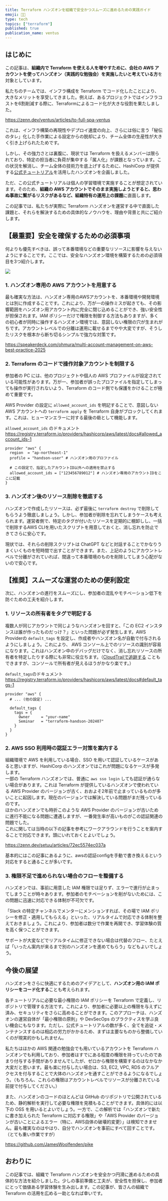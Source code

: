 ```yaml
---
title: Terraform ハンズオンを組織で安全かつスムーズに進めるための実践ガイド
emoji: 🧑‍🏫
type: tech
topics: ["terraform"]
published: true
publication_name: ventus
---
```


## はじめに

この記事は、**組織内で Terraform を使える人を増やすために、会社の AWS アカウントを使ってハンズオン（実践的な勉強会）を実施したいと考えている方**を対象としています。

私たちのチームでは、インフラ構成を Terraform でコード化したことにより、大きなメリットを享受してきました。例えば、あるプロジェクトではインフラコストを6割削減する際に、Terraformによるコード化が大きな役割を果たしました。

https://zenn.dev/ventus/articles/to-full-spa-ventus

これは、インフラ構築の再現性やデプロイ速度の向上、さらには俗に言う「秘伝のタレ」化した手作業による設定からの脱却により、チーム全体の生産性が大きく引き上げられたためです。

しかし、その強力さとは裏腹に、現状では Terraform を扱えるメンバーは限られており、特定の担当者に負荷が集中する「属人化」が課題となっています。この状況を解消し、チーム全体の技術力を底上げするために、HashiCorp が提供する[公式チュートリアル](https://developer.hashicorp.com/terraform/tutorials)を活用したハンズオンを企画しました。

ただ、この公式チュートリアルは個人の学習環境で実施することが想定されています。そのため、**組織の AWS アカウントでそのまま実施しようとすると、思わぬ事故に繋がるリスクがあるなど、組織特有の運用上の課題**に直面します。

この記事では、私たちが実際に Terraform ハンズオンを運営する中で直面した課題と、それらを解決するための具体的なノウハウを、理由や背景と共にご紹介します。

## 【最重要】安全を確保するための必須事項

何よりも優先すべきは、誤って本番環境などの重要なリソースに影響を与えないようにすることです。ここでは、安全なハンズオン環境を構築するための必須項目を3つ紹介します。

![](/images/terraform-blog.png)

### 1. ハンズオン専用の AWS アカウントを用意する

最も確実な方法は、ハンズオン専用のAWSアカウントを、本番環境や開発環境とは別に作成することです。これにより、万が一の操作ミスが起きても、その影響範囲をハンズオン用アカウント内に完全に閉じ込めることができ、強い安全性が担保されます。IAM ポリシーだけで権限を制御する方法もありますが、多くの初心者が同時に操作するハンズオン環境では、意図しない権限の穴が生まれがちです。アカウントレベルでの分離は運用に載せるまでやや大変ですが、そうしたリスクを根本から断ち切るシンプルで強力な対策です。

https://speakerdeck.com/ohmura/multi-account-management-on-aws-best-practice-2025

### 2. Terraform のコードで操作対象アカウントを制限する

参加者の PC には、他のプロジェクトや個人の AWS プロファイルが設定されている可能性があります。万が一、参加者が誤ったプロファイルを指定してしまっても操作が実行されないよう、Terraform のコード側でも保護をかけることが極めて重要です。

AWS Provider の設定に `allowed_account_ids` を明記することで、意図しない AWS アカウントへの `terraform apply` を Terraform 自身がブロックしてくれます。これは、ヒューマンエラーに対する最後の砦として機能します。

`allowed_account_ids` のドキュメント
https://registry.terraform.io/providers/hashicorp/aws/latest/docs#allowed_account_ids-1

```hcl
provider "aws" {  
  region  = "ap-northeast-1"  
  profile = "handson-user" # ハンズオン用のプロファイル

  # この設定で、指定したアカウントID以外への適用を禁止する  
  allowed_account_ids = ["123456789012"] # ハンズオン専用のアカウントIDをここに記載  
}
```

### 3. ハンズオン後のリソース削除を徹底する

ハンズオンで作成したリソースは、必ず最後に `terraform destroy` で削除してもらうよう徹底しましょう。しかし、参加者が削除を忘れてしまうケースも考えられます。運営者側で、特定のタグが付いたリソースを定期的に棚卸しし、一括で削除するAWS CLIを用いたスクリプトを用意しておくと、消し忘れを防止できてさらに安心です。

現状では、それらの削除スクリプトは ChatGPT などと対話することでかなりうまくいくものを短時間で出すことができます。また、上記のようにアカウントレベルで分離がされていれば、間違って本番環境のものを削除してしまう心配がないので安心です。

## 【推奨】スムーズな運営のための便利設定

次に、ハンズオンの進行をスムーズにし、参加者の混乱やモチベーション低下を防ぐための工夫を紹介します。

### 1. リソースの所有者をタグで明記する

複数人が同じアカウントで同じようなハンズオンを回すと、「この EC2 インスタンスは誰が作ったものだっけ？」といった問題が必ず発生します。AWS Providerの `default_tags` を設定し、作成者やハンズオン名が自動で付与されるようにしましょう。これにより、 AWS コンソール上でのリソースの識別が容易になります。これはハンズオン中のデバッグだけでなく、消し忘れリソースの所有者を特定したりする際にも非常に役立ちます。（[CloudTrailで追跡する](https://zenn.dev/issy/articles/zenn-cloudtrail-overview) こともできますが、コンソールで所有者が見えるほうがかなり楽です。）

`default_tags`のドキュメント
https://registry.terraform.io/providers/hashicorp/aws/latest/docs#default_tags-1

```hcl
provider "aws" {  
  # ... (他の設定) ...

  default_tags {  
    tags = {  
      Owner     = "your-name"  
      Seminar   = "terraform-handson-202407"  
    }  
  }  
}
```

### 2. AWS SSO 利用時の認証エラー対策を案内する

組織環境で AWS を利用している場合、SSO を用いて認証しているケースがあると思いますが、HashiCorp のハンズオンではこれが問題になるケースが多発します。  
一部の Terraform ハンズオンでは、普通に `aws sso login` しても認証が通らない場合があります。これは Terraform が提供しているハンズオンで使われている AWS Provider のバージョンが古く、おおよそ2年前で止まっているものが多いことに起因します。現在のバージョンでは解決している問題がまだ残っているのです。  
ほかのハンズオンでも時折このような AWS Provider のバージョンが古いために進行不能になる問題に遭遇しますが、一番発生率が高いものがこの認証関連の問題でした。  
これに関しては当時の以下の記事を参考にワークアラウンドを行うことを案内することで対応できます。頭にいれておくとよいでしょう。

https://zenn.dev/setuu/articles/72ec5574ec037a

基本的にはこの記事にあるように、awsの認証configを手動で書き換えるという対応をすると通ることが多いです。

### 3. 権限不足で進められない場合のフローを整備する

ハンズオンでは、事前に用意した IAM 権限では足りず、エラーで進行が止まってしまうことが時々あります。参加者のモチベーションを削がないためには、この問題に迅速に対応できる体制が不可欠です。

「Slack の特定チャンネルでメンターにメンションすれば、その場で IAM ポリシーを修正・適用してもらえる」といった、リアルタイムで対応できる体制を整えておきましょう。これにより、参加者は数分で作業を再開でき、学習体験の質を高く保つことができます。

サポートが大変などでリアルタイムに修正できない場合は代替のフロー、たとえば「いったん案内が来るまで別のハンズオンを進めてもらう」などもよいでしょう。

## 今後の展望

ハンズオンをさらに快適にするためのアイデアとして、**ハンズオン用の IAM ポリシーをコード化する**ことも考えられます。

各チュートリアルに必要な最小権限の IAM ポリシーを Terraform で定義し、リポジトリで管理する方法です。これにより、参加者に必要以上の権限を与えずに済み、セキュリティをさらに高めることができます。このアプローチは、ハンズオンの運営自体が「最小権限の原則」や DevSecOps のプラクティスを学ぶ良い機会にもなります。ただし、公式チュートリアルの数が多く、全てを追従・メンテナンスするのは相応の労力がかかるため、まずは主要なものから整備していくのが現実的かもしれません。

私たちはほかの AWS 関連の勉強会でも用いているアカウントを Terraform ハンズオンでも利用しており、参加者はすでにある程度の権限を持っていたのであまり付与する手間がありませんでしたが、ゼロから権限を構築するのはなかなか大変だと思います。最も楽に付与したい場合は、S3, EC2, VPC, RDS のフルアクセスを付与することで大体のハンズオンを通すことができるようになるでしょう。（もちろん、これらの権限はアカウントレベルでリソースが分離されている前提で付与してください。）

また、ハンズオンのコードのほとんどは GitHub のリポジトリで公開されているため、静的解析を実行して必要な権限を見積もることができます。具体的には以下の OSS を用いるとよいでしょう。一方で、この解析では「ハンズオンで新たに書き加えられた Terraform に対応する権限」や「AWS Provider のバージョンが古いことによるエラー（特に、AWS自体の破壊的変更）」は検知できません。最も確実なのはやはり、自分でハンズオンを事前にすべて回すことです。（とても重い作業ですが）

https://github.com/JamesWoolfenden/pike

## おわりに

この記事では、組織で Terraform ハンズオンを安全かつ円滑に進めるための具体的な方法を紹介しました。少しの事前準備と工夫が、安全性を担保し、参加者にとって価値ある学習体験を生み出します。この記事が、皆さんの組織で Terraform の活用を広める一助となれば幸いです。
